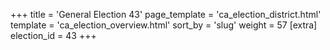 +++
title = 'General Election 43'
page_template = 'ca_election_district.html'
template = 'ca_election_overview.html'
sort_by = 'slug'
weight = 57
[extra]
election_id = 43
+++
